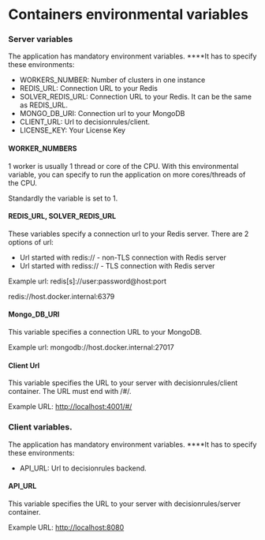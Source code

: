 # Containers environmental variables

### **Server variables**

The application has mandatory environment variables. ****It has to specify these environments:

* WORKERS\_NUMBER: Number of clusters in one instance
* REDIS\_URL: Connection URL to your Redis
* SOLVER\_REDIS\_URL: Connection URL to your Redis. It can be the same as REDIS\_URL.
* MONGO\_DB\_URI: Connection url to your MongoDB
* CLIENT\_URL: Url to decisionrules/client.
* LICENSE\_KEY: Your License Key

#### **WORKER\_NUMBERS**

1 worker is usually 1 thread or core of the CPU. With this environmental variable, you can specify to run the application on more cores/threads of the CPU.

Standardly the variable is set to 1.

#### REDIS\_URL, SOLVER\_REDIS\_URL

These variables specify a connection url to your Redis server. There are 2 options of url:

* Url started with redis:// - non-TLS connection with Redis server
* Url started with rediss:// - TLS connection with Redis server 

Example url: redis\[s\]://user:password@host:port

redis://host.docker.internal:6379

#### Mongo\_DB\_URI

This variable specifies a connection URL to your MongoDB.

Example url: mongodb://host.docker.internal:27017

#### Client Url

This variable specifies the URL to your server with decisionrules/client container. The URL must end with /\#/.

Example URL: [http://localhost:4001/\#/](http://localhost:4001/#/)

### **Client variables.**

The application has mandatory environment variables. ****It has to specify these environments: 

*  API\_URL: Url to decisionrules backend.

#### API\_URL

This variable specifies the URL to your server with decisionrules/server container.

Example URL: [http://localhost:8080](http://localhost:8080)

